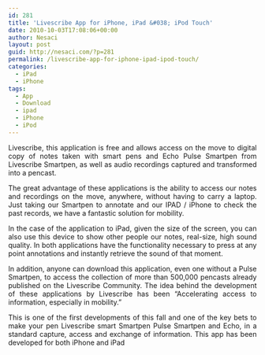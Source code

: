 ```yaml
---
id: 281
title: 'Livescribe App for iPhone, iPad &#038; iPod Touch'
date: 2010-10-03T17:08:06+00:00
author: Nesaci
layout: post
guid: http://nesaci.com/?p=281
permalink: /livescribe-app-for-iphone-ipad-ipod-touch/
categories:
  - iPad
  - iPhone
tags:
  - App
  - Download
  - ipad
  - iPhone
  - iPod
---
```

<p style="text-align: justify;">
  Livescribe, this application is free and allows access on the move to digital copy of notes taken with smart pens and Echo Pulse Smartpen from Livescribe Smartpen, as well as audio recordings captured and transformed into a pencast.
</p>

<p style="text-align: justify;">
  The great advantage of these applications is the ability to access our notes and recordings on the move, anywhere, without having to carry a laptop. Just taking our Smartpen to annotate and our IPAD / iPhone to check the past records, we have a fantastic solution for mobility.
</p>

<p style="text-align: justify;">
  In the case of the application to iPad, given the size of the screen, you can also use this device to show other people our notes, real-size, high sound quality. In both applications have the functionality necessary to press at any point annotations and instantly retrieve the sound of that moment.
</p>

<p style="text-align: justify;">
  In addition, anyone can download this application, even one without a Pulse Smartpen, to access the collection of more than 500,000 pencasts already published on the Livescribe Community. The idea behind the development of these applications by Livescribe has been &#8220;Accelerating access to information, especially in mobility.&#8221;
</p>

<p style="text-align: justify;">
  This is one of the first developments of this fall and one of the key bets to make your pen Livescribe smart Smartpen Pulse Smartpen and Echo, in a standard capture, access and exchange of information. This app has been developed for both iPhone and iPad
</p>